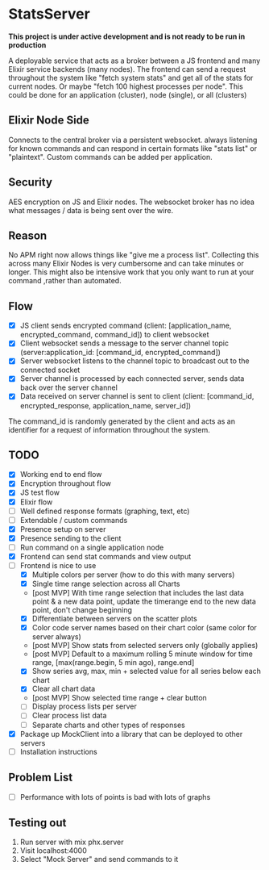 # StatsServer

**This project is under active development and is not ready to be run in production**

A deployable service that acts as a broker between a JS frontend and many Elixir service backends (many nodes). The frontend can send a request throughout the system like "fetch system stats" and get all of the stats for current nodes. Or maybe "fetch 100 highest processes per node". This could be done for an application (cluster), node (single), or all (clusters)

## Elixir Node Side
Connects to the central broker via a persistent websocket. always listening for known commands and can respond in certain formats like "stats list" or "plaintext". Custom commands can be added per application.

## Security
AES encryption on JS and Elixir nodes. The websocket broker has no idea what messages / data is being sent over the wire.

## Reason
No APM right now allows things like "give me a process list". Collecting this across many Elixir Nodes is very cumbersome and can take minutes or longer. This might also be intensive work that you only want to run at your command ,rather than automated.

## Flow

- [x] JS client sends encrypted command (client: [application_name, encrypted_command, command_id]) to client websocket
- [x] Client websocket sends a message to the server channel topic (server:application_id: [command_id, encrypted_command])
- [x] Server websocket listens to the channel topic to broadcast out to the connected socket
- [x] Server channel is processed by each connected server, sends data back over the server channel
- [x] Data received on server channel is sent to client (client: [command_id, encrypted_response, application_name, server_id])

The command_id is randomly generated by the client and acts as an identifier for a request of information throughout the system.

## TODO

- [x] Working end to end flow
- [x] Encryption throughout flow
- [x] JS test flow
- [x] Elixir flow
- [ ] Well defined response formats (graphing, text, etc)
- [ ] Extendable / custom commands
- [x] Presence setup on server
- [x] Presence sending to the client
- [ ] Run command on a single application node
- [x] Frontend can send stat commands and view output
- [ ] Frontend is nice to use
  - [x] Multiple colors per server (how to do this with many servers)
  - [x] Single time range selection across all Charts
  - [post MVP] With time range selection that includes the last data point & a new data point, update the timerange end
        to the new data point, don't change beginning
  - [x] Differentiate between servers on the scatter plots
  - [x] Color code server names based on their chart color (same color for server always)
  - [post MVP] Show stats from selected servers only (globally applies)
  - [post MVP] Default to a maximum rolling 5 minute window for time range, [max(range.begin, 5 min ago), range.end]
  - [x] Show series avg, max, min + selected value for all series below each chart
  - [x] Clear all chart data
  - [post MVP] Show selected time range + clear button
  - [ ] Display process lists per server
  - [ ] Clear process list data
  - [ ] Separate charts and other types of responses
- [x] Package up MockClient into a library that can be deployed to other servers
- [ ] Installation instructions

## Problem List

- [ ] Performance with lots of points is bad with lots of graphs

## Testing out

1. Run server with mix phx.server
2. Visit localhost:4000
3. Select "Mock Server" and send commands to it
